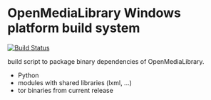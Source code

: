 # OpenMediaLibrary Windows platform build system

[![Build Status](https://travis-ci.org/2620/openmedialibrary_windows_build.svg?branch=master)](https://travis-ci.org/2620/openmedialibrary_windows_build)

build script to package binary dependencies of OpenMediaLibrary.

- Python
- modules with shared libraries (lxml, ...)
- tor binaries from current release
